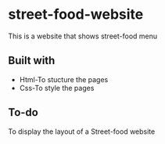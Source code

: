 # street-food-website
This is a website that shows street-food menu

## Built with
* Html-To stucture the pages
* Css-To style the pages

## To-do
To display the layout of a Street-food website
